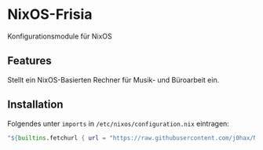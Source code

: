 # NixOS-Frisia
Konfigurationsmodule für NixOS

## Features

Stellt ein NixOS-Basierten Rechner für Musik- und Büroarbeit ein.

## Installation

Folgendes unter `imports` in `/etc/nixos/configuration.nix` eintragen:

```nix
"${builtins.fetchurl { url = "https://raw.githubusercontent.com/j0hax/NixOS-Frisia/main/fs-config.nix"; }}"
```
